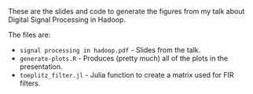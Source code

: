These are the slides and code to generate the figures from my talk about Digital Signal Processing in Hadoop.

The files are:

* `signal processing in hadoop.pdf` - Slides from the talk.
* `generate-plots.R` - Produces (pretty much) all of the plots in the presentation.
* `toeplitz_filter.jl` - Julia function to create a matrix used for FIR filters.
